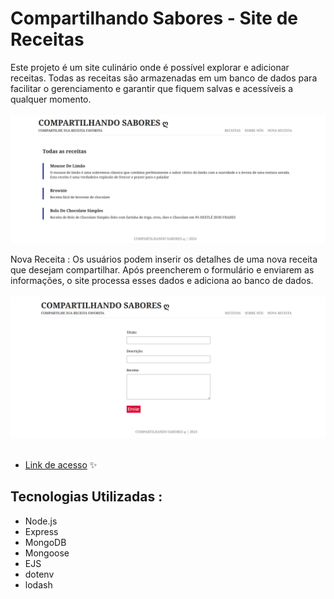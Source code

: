 # Compartilhando Sabores - Site de Receitas

Este projeto é um site culinário onde é possível explorar e adicionar receitas. Todas as receitas são armazenadas em um banco de dados para facilitar o gerenciamento e garantir que fiquem salvas e acessíveis a qualquer momento.<br><br>
<img src="foto-site.png" alt="Minha Imagem" width="700">

Nova Receita : Os usuários podem inserir os detalhes de uma nova receita que desejam compartilhar. Após preencherem o formulário e enviarem as informações, o site processa esses dados e adiciona ao banco de dados. <br><br>
<img src="add-site.png" alt="Minha Imagem" width="700"><br><br>
- [Link de acesso](https://compartilhandosabores.onrender.com/blogs) ✨

## Tecnologias Utilizadas :
- Node.js
- Express
- MongoDB
- Mongoose
- EJS
- dotenv
- lodash
